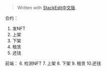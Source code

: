 


> Written with [StackEdit中文版](https://stackedit.cn/).

合约：
1. 发NFT
2. 上架
3. 下架
4. 租赁
5. 还钱

前端：
6. 检测NFT
7. 上架
8. 下架
9. 租赁
10.还钱 